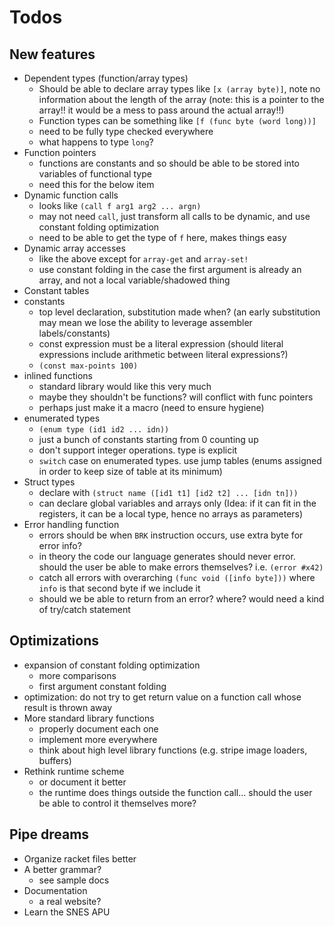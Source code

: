 # Todos

## New features

* Dependent types (function/array types)
  - Should be able to declare array types like `[x (array byte)]`, note no
    information about the length of the array (note: this is a pointer to
    the array!! it would be a mess to pass around the actual array!!)
  - Function types can be something like `[f (func byte (word long))]`
  - need to be fully type checked everywhere
  - what happens to type `long`?
* Function pointers
  - functions are constants and so should be able to be stored into variables
    of functional type
  - need this for the below item
* Dynamic function calls
  - looks like `(call f arg1 arg2 ... argn)`
  - may not need `call`, just transform all calls to be dynamic, and use
    constant folding optimization
  - need to be able to get the type of `f` here, makes things easy
* Dynamic array accesses
  - like the above except for `array-get` and `array-set!`
  - use constant folding in the case the first argument is already an array,
    and not a local variable/shadowed thing
* Constant tables
* constants
  - top level declaration, substitution made when? (an early substitution may
    mean we lose the ability to leverage assembler labels/constants)
  - const expression must be a literal expression (should literal expressions
    include arithmetic between literal expressions?)
  - `(const max-points 100)`
* inlined functions
  - standard library would like this very much
  - maybe they shouldn't be functions? will conflict with func pointers
  - perhaps just make it a macro (need to ensure hygiene)
* enumerated types
  - `(enum type (id1 id2 ... idn))`
  - just a bunch of constants starting from 0 counting up
  - don't support integer operations. type is explicit
  - `switch` case on enumerated types. use jump tables (enums assigned in order
    to keep size of table at its minimum)
* Struct types
  - declare with `(struct name ([id1 t1] [id2 t2] ... [idn tn]))`
  - can declare global variables and arrays only (Idea: if it can fit in the
    registers, it can be a local type, hence no arrays as parameters)
* Error handling function
  - errors should be when `BRK` instruction occurs, use extra byte for error
    info?
  - in theory the code our language generates should never error. should the
    user be able to make errors themselves? i.e. `(error #x42)`
  - catch all errors with overarching `(func void ([info byte]))` where `info`
    is that second byte if we include it
  - should we be able to return from an error? where? would need a kind of
    try/catch statement

## Optimizations

* expansion of constant folding optimization
  - more comparisons
  - first argument constant folding
* optimization: do not try to get return value on a function call whose result
  is thrown away
* More standard library functions
  - properly document each one
  - implement more everywhere
  - think about high level library functions (e.g. stripe image loaders,
    buffers)
* Rethink runtime scheme
  - or document it better
  - the runtime does things outside the function call... should the user be
    able to control it themselves more?

## Pipe dreams

* Organize racket files better
* A better grammar?
  - see sample docs
* Documentation
  - a real website?
* Learn the SNES APU
